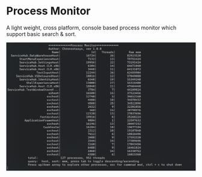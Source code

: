 # Process Monitor

A light weight, cross platform, console based process monitor which support basic search & sort.

![](2020-10-13-11-24-22.png)